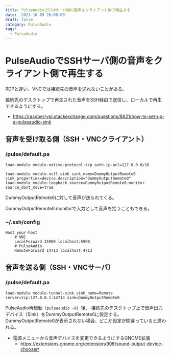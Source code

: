```yaml
---
title: PulseAudioでSSHサーバ側の音声をクライアント側で再生する
date: '2021-10-09 20:00:00'
draft: false
category: PulseAudio
tags:
  - PulseAudio
---
```


# PulseAudioでSSHサーバ側の音声をクライアント側で再生する

RDPと違い、VNCでは接続先の音声を送れないことがある。

接続先のデスクトップで再生された音声をSSH経由で送信し、ローカルで再生できるようにする。

- <https://raspberrypi.stackexchange.com/questions/8621/how-to-set-up-a-pulseaudio-sink>

## 音声を受け取る側（SSH・VNCクライアント）

### /pulse/default.pa

```pulseaudio
load-module module-native-protocol-tcp auth-ip-acl=127.0.0.0/16

load-module module-null-sink sink_name=DummyOutputRemote0 sink_properties=device.description="DummyOutputRemote0"
load-module module-loopback source=DummyOutputRemote0.monitor source_dont_move=true
```

DummyOutputRemote0に対して音声が送られてくる。

DummyOutputRemote0.monitorで入力として音声を拾うこともできる。


### ~/.ssh/config

```pulseaudio
Host your-host
    # VNC
    LocalForward 15900 localhost:5900
    # PulseAudio
    RemoteForward 14713 localhost:4713
```

## 音声を送る側（SSH・VNCサーバ）

### /pulse/default.pa

```pulseaudio
load-module module-tunnel-sink sink_name=Remote server=tcp:127.0.0.1:14713 sink=DummyOutputRemote0
```

PulseAudio再起動（`pulseaudio -k`）後、
接続先のデスクトップ上で音声出力デバイス（Sink）をDummyOutputRemote0に設定する。
DummyOutputRemote0が表示されない場合、どこか設定が間違っていると思われる。

- 電源メニューから音声デバイスを変更できるようにするGNOME拡張
    - <https://extensions.gnome.org/extension/906/sound-output-device-chooser/>
